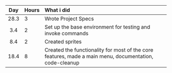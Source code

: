 | Day | Hours | What i did  |
| :----:|:-----| :-----|
| 28.3 | 3    | Wrote Project Specs |
| 3.4 | 2 | Set up the base environment for testing and invoke commands |
| 8.4 | 2 | Created sprites |
| 18.4| 8 | Created the functionality for most of the core features, made a main menu, documentation, code-cleanup |

